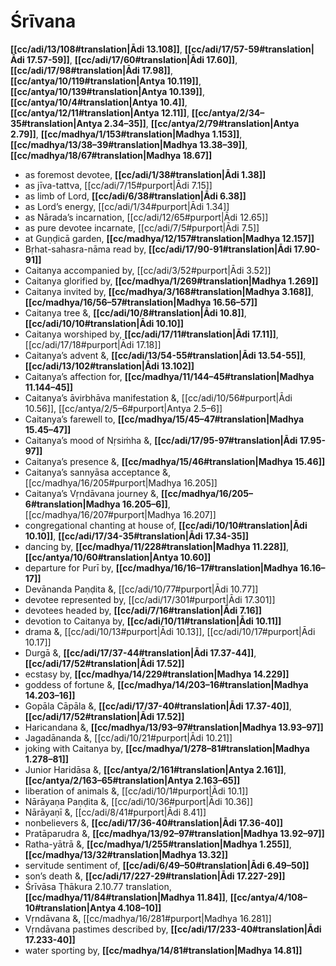 # Śrīvana

**[[cc/adi/13/108#translation|Ādi 13.108]]**, **[[cc/adi/17/57-59#translation|Ādi 17.57-59]]**, **[[cc/adi/17/60#translation|Ādi 17.60]]**, **[[cc/adi/17/98#translation|Ādi 17.98]]**, **[[cc/antya/10/119#translation|Antya 10.119]]**, **[[cc/antya/10/139#translation|Antya 10.139]]**, **[[cc/antya/10/4#translation|Antya 10.4]]**, **[[cc/antya/12/11#translation|Antya 12.11]]**, **[[cc/antya/2/34–35#translation|Antya 2.34–35]]**, **[[cc/antya/2/79#translation|Antya 2.79]]**, **[[cc/madhya/1/153#translation|Madhya 1.153]]**, **[[cc/madhya/13/38–39#translation|Madhya 13.38–39]]**, **[[cc/madhya/18/67#translation|Madhya 18.67]]**

* as foremost devotee, **[[cc/adi/1/38#translation|Ādi 1.38]]**
* as jīva-tattva, [[cc/adi/7/15#purport|Ādi 7.15]]
* as limb of Lord, **[[cc/adi/6/38#translation|Ādi 6.38]]**
* as Lord’s energy, [[cc/adi/1/34#purport|Ādi 1.34]]
* as Nārada’s incarnation, [[cc/adi/12/65#purport|Ādi 12.65]]
* as pure devotee incarnate, [[cc/adi/7/5#purport|Ādi 7.5]]
* at Guṇḍicā garden, **[[cc/madhya/12/157#translation|Madhya 12.157]]**
* Bṛhat-sahasra-nāma read by, **[[cc/adi/17/90-91#translation|Ādi 17.90-91]]**
* Caitanya accompanied by, [[cc/adi/3/52#purport|Ādi 3.52]]
* Caitanya glorified by, **[[cc/madhya/1/269#translation|Madhya 1.269]]**
* Caitanya invited by, **[[cc/madhya/3/168#translation|Madhya 3.168]]**, **[[cc/madhya/16/56–57#translation|Madhya 16.56–57]]**
* Caitanya tree &, **[[cc/adi/10/8#translation|Ādi 10.8]]**, **[[cc/adi/10/10#translation|Ādi 10.10]]**
* Caitanya worshiped by, **[[cc/adi/17/11#translation|Ādi 17.11]]**, [[cc/adi/17/18#purport|Ādi 17.18]]
* Caitanya’s advent &, **[[cc/adi/13/54-55#translation|Ādi 13.54-55]]**, **[[cc/adi/13/102#translation|Ādi 13.102]]**
* Caitanya’s affection for, **[[cc/madhya/11/144–45#translation|Madhya 11.144–45]]**
* Caitanya’s āvirbhāva manifestation &, [[cc/adi/10/56#purport|Ādi 10.56]], [[cc/antya/2/5–6#purport|Antya 2.5–6]]
* Caitanya’s farewell to, **[[cc/madhya/15/45–47#translation|Madhya 15.45–47]]**
* Caitanya’s mood of Nṛsiṁha &, **[[cc/adi/17/95-97#translation|Ādi 17.95-97]]**
* Caitanya’s presence &, **[[cc/madhya/15/46#translation|Madhya 15.46]]**
* Caitanya’s sannyāsa acceptance &, [[cc/madhya/16/205#purport|Madhya 16.205]]
* Caitanya’s Vṛndāvana journey &, **[[cc/madhya/16/205–6#translation|Madhya 16.205–6]]**, [[cc/madhya/16/207#purport|Madhya 16.207]]
* congregational chanting at house of, **[[cc/adi/10/10#translation|Ādi 10.10]]**, **[[cc/adi/17/34-35#translation|Ādi 17.34-35]]**
* dancing by, **[[cc/madhya/11/228#translation|Madhya 11.228]]**, **[[cc/antya/10/60#translation|Antya 10.60]]**
* departure for Purī by, **[[cc/madhya/16/16–17#translation|Madhya 16.16–17]]**
* Devānanda Paṇḍita &, [[cc/adi/10/77#purport|Ādi 10.77]]
* devotee represented by, [[cc/adi/17/301#purport|Ādi 17.301]]
* devotees headed by, **[[cc/adi/7/16#translation|Ādi 7.16]]**
* devotion to Caitanya by, **[[cc/adi/10/11#translation|Ādi 10.11]]**
* drama &, [[cc/adi/10/13#purport|Ādi 10.13]], [[cc/adi/10/17#purport|Ādi 10.17]]
* Durgā &, **[[cc/adi/17/37-44#translation|Ādi 17.37-44]]**, **[[cc/adi/17/52#translation|Ādi 17.52]]**
* ecstasy by, **[[cc/madhya/14/229#translation|Madhya 14.229]]**
* goddess of fortune &, **[[cc/madhya/14/203–16#translation|Madhya 14.203–16]]**
* Gopāla Cāpāla &, **[[cc/adi/17/37-40#translation|Ādi 17.37-40]]**, **[[cc/adi/17/52#translation|Ādi 17.52]]**
* Haricandana &, **[[cc/madhya/13/93–97#translation|Madhya 13.93–97]]**
* Jagadānanda &, [[cc/adi/10/21#purport|Ādi 10.21]]
* joking with Caitanya by, **[[cc/madhya/1/278–81#translation|Madhya 1.278–81]]**
* Junior Haridāsa &, **[[cc/antya/2/161#translation|Antya 2.161]]**, **[[cc/antya/2/163–65#translation|Antya 2.163–65]]**
* liberation of animals &, [[cc/adi/10/1#purport|Ādi 10.1]]
* Nārāyaṇa Paṇḍita &, [[cc/adi/10/36#purport|Ādi 10.36]]
* Nārāyaṇī &, [[cc/adi/8/41#purport|Ādi 8.41]]
* nonbelievers &, **[[cc/adi/17/36-40#translation|Ādi 17.36-40]]**
* Pratāparudra &, **[[cc/madhya/13/92–97#translation|Madhya 13.92–97]]**
* Ratha-yātrā &, **[[cc/madhya/1/255#translation|Madhya 1.255]]**, **[[cc/madhya/13/32#translation|Madhya 13.32]]**
* servitude sentiment of, **[[cc/adi/6/49–50#translation|Ādi 6.49–50]]**
* son’s death &, **[[cc/adi/17/227-29#translation|Ādi 17.227-29]]**
* Śrīvāsa Ṭhākura 2.10.77 translation, **[[cc/madhya/11/84#translation|Madhya 11.84]]**, **[[cc/antya/4/108–10#translation|Antya 4.108–10]]**
* Vṛndāvana &, [[cc/madhya/16/281#purport|Madhya 16.281]]
* Vṛndāvana pastimes described by, **[[cc/adi/17/233-40#translation|Ādi 17.233-40]]**
* water sporting by, **[[cc/madhya/14/81#translation|Madhya 14.81]]**
